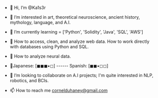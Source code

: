 - 👋 Hi, I’m @Ka1s3r
- 👀 I’m interested in art, theoretical neuroscience, ancient history, mythology, language, and A.I. 

- 🌱 I’m currently learning = ['Python', 'Solidity', 'Java', 'SQL', 'AWS']

- 🌱 How to access, clean, and analyze web data. How to work directly with databases using Python and SQL.
- 🌱 How to analyze neural data. 

- 🌱Japanese: [◼◼◼▪◻] ------       Spanish: [◼◼▪◻◻] 
  
- 💞️ I’m looking to collaborate on A.I projects; I'm quite interested in NLP, robotics, and BCIs. 

- 📫 How to reach me cornelduhaney@gmail.com

<!---
Ka1s3r/Ka1s3r is a ✨ special ✨ repository because its `README.md` (this file) appears on your GitHub profile.
You can click the Preview link to take a look at your changes.
--->
